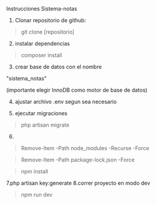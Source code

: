 Instrucciones Sistema-notas

1. Clonar repositorio de github:

>git clone [repositorio]

2. instalar dependencias

>composer install

3. crear base de datos con el nombre

"sistema_notas"

(importante elegir InnoDB como motor de base de datos)

4. ajustar archivo .env segun sea necesario

5. ejecutar migraciones

>php artisan migrate

6.

> Remove-Item -Path node_modules -Recurse -Force

> Remove-Item -Path package-lock.json -Force

> npm install

7.php artisan key:generate
8.correr proyecto en modo dev
>npm run dev

